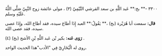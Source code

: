٣٣٠٠ -** بخ:** عَبد اللَّهِ بن سعد القرشي التَّيْمِيّ (٣) ، مولى عائشة زوج النَّبِيّ صَلَّى اللَّهُ عَلَيْهِ وسلم.

**قال:** سمعت أبا هُرَيْرة (بخ) ،** يَقُولُ:** العبد إِذَا أطاع سيده، فقد أطاع الله، وإِذَا عصى سيده، فقد عصى الله.

**رَوَى عَنه:** بكير بْن عَبد اللَّهِ بْنِ الأشج (بخ) (٤) .

روى له الْبُخَارِيّ فِي "الأدب"هذا الحديث الواحد.